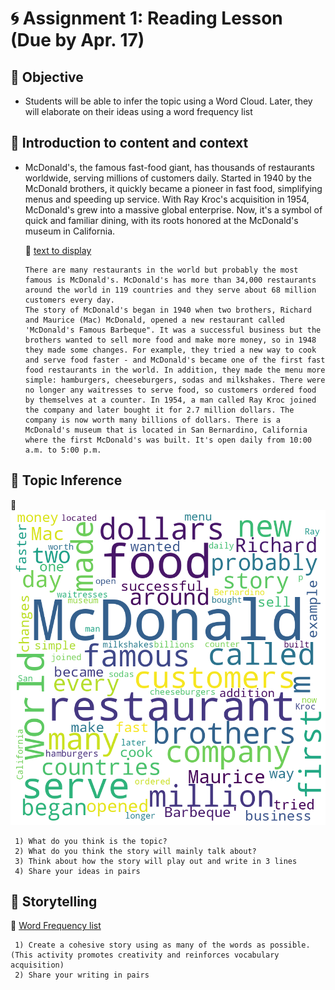 
# 🌀 Assignment 1: Reading Lesson (Due by Apr. 17)

## 🌱 Objective 
+ Students will be able to infer the topic using a Word Cloud. Later, they will elaborate on their ideas using a word frequency list

## 🌱 Introduction to content and context 
+ McDonald's, the famous fast-food giant, has thousands of restaurants worldwide, serving millions of customers daily. Started in 1940 by the McDonald brothers, it quickly became a pioneer in fast food, simplifying menus and speeding up service. With Ray Kroc's acquisition in 1954, McDonald's grew into a massive global enterprise. Now, it's a symbol of quick and familiar dining, with its roots honored at the McDonald's museum in California.

   🍇 [text to display](https://github.com/Alexwcjung/Corpus2024/raw/main/reading.md)
  ```
  There are many restaurants in the world but probably the most famous is McDonald's. McDonald's has more than 34,000 restaurants around the world in 119 countries and they serve about 68 million customers every day.
  The story of McDonald's began in 1940 when two brothers, Richard and Maurice (Mac) McDonald, opened a new restaurant called 'McDonald's Famous Barbeque". It was a successful business but the brothers wanted to sell more food and make more money, so in 1948 they made some changes. For example, they tried a new way to cook and serve food faster - and McDonald's became one of the first fast food restaurants in the world. In addition, they made the menu more simple: hamburgers, cheeseburgers, sodas and milkshakes. There were no longer any waitresses to serve food, so customers ordered food by themselves at a counter. In 1954, a man called Ray Kroc joined the company and later bought it for 2.7 million dollars. The company is now worth many billions of dollars. There is a McDonald's museum that is located in San Bernardino, California where the first McDonald's was built. It's open daily from 10:00 a.m. to 5:00 p.m.
  ```

## 🌱 Topic Inference

   🍇 ![Word Cloud](https://github.com/Alexwcjung/Corpus2024/raw/main/WordCloud.png)
``` 
 1) What do you think is the topic?
 2) What do you think the story will mainly talk about?
 3) Think about how the story will play out and write in 3 lines
 4) Share your ideas in pairs
```

## 🌱 Storytelling
   🍇 [Word Frequency list](https://github.com/Alexwcjung/Corpus2024/raw/main/Corpus/word_frequency%20(1).csv)
``` 
 1) Create a cohesive story using as many of the words as possible. (This activity promotes creativity and reinforces vocabulary acquisition)
 2) Share your writing in pairs
``` 

